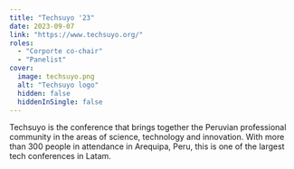 ```yaml
---
title: "Techsuyo '23"
date: 2023-09-07
link: "https://www.techsuyo.org/"
roles:
  - "Corporte co-chair"
  - "Panelist"
cover:
  image: techsuyo.png
  alt: "Techsuyo logo"
  hidden: false
  hiddenInSingle: false
---
```


Techsuyo is the conference that brings together the Peruvian professional community in the areas of science, technology and innovation. With more than 300 people in attendance in Arequipa, Peru, this is one of the largest tech conferences in Latam.
